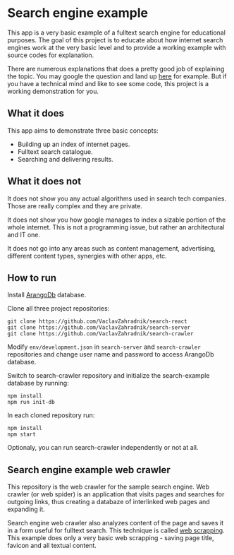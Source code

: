 # Search engine example

This app is a very basic example of a fulltext search engine for educational purposes. The goal of this project is to educate about how internet search engines work at the very basic level and to provide a working example with source codes for explanation.

There are numerous explanations that does a pretty good job of explaining the topic. You may google the question and land up [here](https://www.google.com/search/howsearchworks/) for example. But if you have a technical mind and like to see some code, this project is a working demonstration for you.

## What it does

This app aims to demonstrate three basic concepts:
- Building up an index of internet pages.
- Fulltext search catalogue.
- Searching and delivering results.

## What it does not

It does not show you any actual algorithms used in search tech companies. Those are really complex and they are private.

It does not show you how google manages to index a sizable portion of the whole internet. This is not a programming issue, but rather an architectural and IT one.

It does not go into any areas such as content management, advertising, different content types, synergies with other apps, etc.

## How to run

Install [ArangoDb](https://www.arangodb.com/) database.

Clone all three project repositories:

```
git clone https://github.com/VaclavZahradnik/search-react
git clone https://github.com/VaclavZahradnik/search-server
git clone https://github.com/VaclavZahradnik/search-crawler
```

Modify `env/development.json` in `search-server` and `search-crawler` repositories and change user name and password to access ArangoDb database.

Switch to search-crawler repository and initialize the search-example database by running:

```
npm install
npm run init-db
```

In each cloned repository run:

```
npm install
npm start
```

Optionaly, you can run search-crawler independently or not at all.

## Search engine example web crawler

This repository is the web crawler for the sample search engine. Web crawler (or web spider) is an application that visits pages and searches for outgoing links, thus creating a databaze of interlinked web pages and expanding it.

Search engine web crawler also analyzes content of the page and saves it in a form useful for fulltext search. This technique is called [web scrapping](https://en.wikipedia.org/wiki/Web_scraping). This example does only a very basic web scrapping - saving page title, favicon and all textual content.